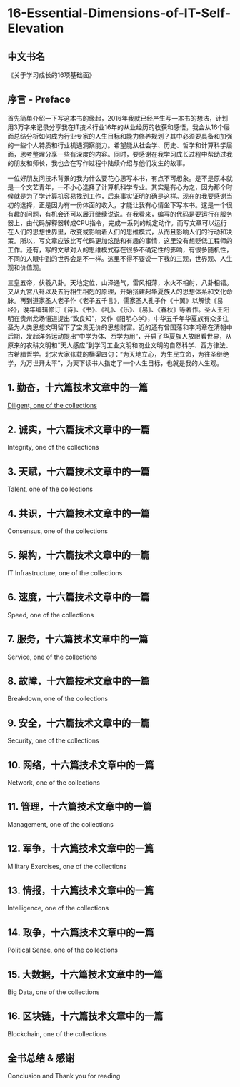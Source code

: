 # 16-Essential-Dimensions-of-IT-Self-Elevation

## 中文书名
《关于学习成长的16项基础面》

## 序言 - Preface

首先简单介绍一下写这本书的缘起，2016年我就已经产生写一本书的想法，计划用3万字来记录分享我在IT技术行业16年的从业经历的收获和感悟，我会从16个层面总结分析如何成为行业专家的人生目标和能力修养规划？其中必须要具备和加强的一些个人特质和行业机遇洞察能力。希望能从社会学、历史、哲学和计算科学层面，思考整理分享一些有深度的内容。同时，要感谢在我学习成长过程中帮助过我的朋友和师长，我也会在写作过程中陆续介绍与他们发生的故事。

一位好朋友问技术背景的我为什么要花心思写本书，有点不可想象。是不是原本就是一个文艺青年，一不小心选择了计算机科学专业。其实是有心为之，因为那个时候就是为了学计算机容易找到工作，后来事实证明的确是这样。现在的我要感谢当初的选择，正是因为有一份体面的收入，才能让我有心情坐下写本书。这是一个很有趣的问题，有机会还可以展开继续说说。在我看来，编写的代码是要运行在服务器上，由代码解释器转成CPU指令，完成一系列的规定动作。而写文章可以运行在人们的思想世界里，改变或影响着人们的思维模式，从而且影响人们的行动和决策。所以，写文章应该比写代码更加炫酷和有趣的事情，这里没有想贬低工程师的工作。还有，写的文章对人的思维模式存在很多不确定性的影响，有很多随机性，不同的人眼中到的世界会是不一样。这里不得不要说一下我的三观，世界观、人生观和价值观。

三皇五帝，伏羲八卦。天地定位，山泽通气，雷风相薄，水火不相射，八卦相错。又从九宮八卦以及五行相生相剋的原理，开始搭建起华夏族人的思想体系和文化命脉。再到道家圣人老子作《老子五千言》，儒家圣人孔子作《十翼》以解读《易经》，晚年编辑修订《诗》、《书》、《礼》、《乐》、《易》、《春秋》等著作。圣人王阳明在贵州龙场悟道提出“致良知”，又作《阳明心学》，中华五千年华夏族有众多往圣为人类思想文明留下了宝贵无价的思想财富。近的还有曾国藩和李鸿章在清朝中后期，发起洋务运动提出“中学为体、西学为用”，开启了华夏族人放眼看世界，从原来的农耕文明和“天人感应”到学习工业文明和商业文明的自然科学、西方律法、古希腊哲学。北宋大家张载的横渠四句：“为天地立心，为生民立命，为往圣继绝学，为万世开太平”，为天下读书人指定了一个人生目标，也就是我的人生观。



## 1. 勤奋，十六篇技术文章中的一篇
[Diligent, one of the collections](https://github.com/tonycai/16-Essential-Dimensions-of-IT-Self-Elevation/wiki/Diligent-one-of-the-collections)

## 2. 诚实，十六篇技术文章中的一篇
Integrity, one of the collections

## 3. 天赋，十六篇技术文章中的一篇
Talent, one of the collections

## 4. 共识，十六篇技术文章中的一篇
Consensus, one of the collections

## 5. 架构，十六篇技术文章中的一篇
IT Infrastructure, one of the collections

## 6. 速度，十六篇技术文章中的一篇
Speed, one of the collections

## 7. 服务，十六篇技术文章中的一篇
Service, one of the collections

## 8. 故障，十六篇技术文章中的一篇
Breakdown, one of the collections

## 9. 安全，十六篇技术文章中的一篇
Security, one of the collections

## 10. 网络，十六篇技术文章中的一篇
Network, one of the collections

## 11. 管理，十六篇技术文章中的一篇
Management, one of the collections

## 12. 军争，十六篇技术文章中的一篇
Military Exercises, one of the collections

## 13. 情报，十六篇技术文章中的一篇
Intelligence, one of the collections

## 14. 政争，十六篇技术文章中的一篇
Political Sense, one of the collections

## 15. 大数据，十六篇技术文章中的一篇
Big Data, one of the collections

## 16. 区块链，十六篇技术文章中的一篇
Blockchain, one of the collections


## 全书总结 & 感谢
Conclusion and Thank you for reading
